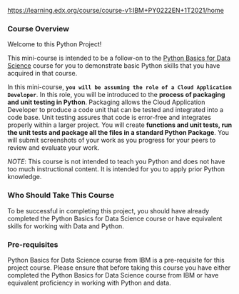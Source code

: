 https://learning.edx.org/course/course-v1:IBM+PY0222EN+1T2021/home

### Course Overview
Welcome to this Python Project!  

This mini-course is intended to be a follow-on to the [Python Basics for Data Science](https://www.edx.org/course/python-basics-for-data-science) course for you to demonstrate basic Python skills that you have acquired in that course.

In this mini-course, **`you will be assuming the role of a Cloud Application Developer`**.  In this role, you will be introduced to the **process of packaging and unit testing in Python**.  Packaging allows the Cloud Application Developer to produce a code unit that can be tested and integrated into a code base. Unit testing assures that code is error-free and integrates properly within a larger project.  You will create **functions and unit tests, run the unit tests and package all the files in a standard Python Package**.  You will submit screenshots of your work as you progress for your peers to review and evaluate your work.

*NOTE*: This course is not intended to teach you Python and does not have too much instructional content. It is intended for you to apply prior Python knowledge.

### Who Should Take This Course

To be successful in completing this project, you should have already completed the Python Basics for Data Science  course or have equivalent skills for working with Data and Python.

### Pre-requisites

Python Basics for Data Science  course from IBM is a pre-requisite for this project course. Please ensure that before taking this course you have either completed the Python Basics for Data Science  course from IBM or have equivalent proficiency in working with Python and data.
